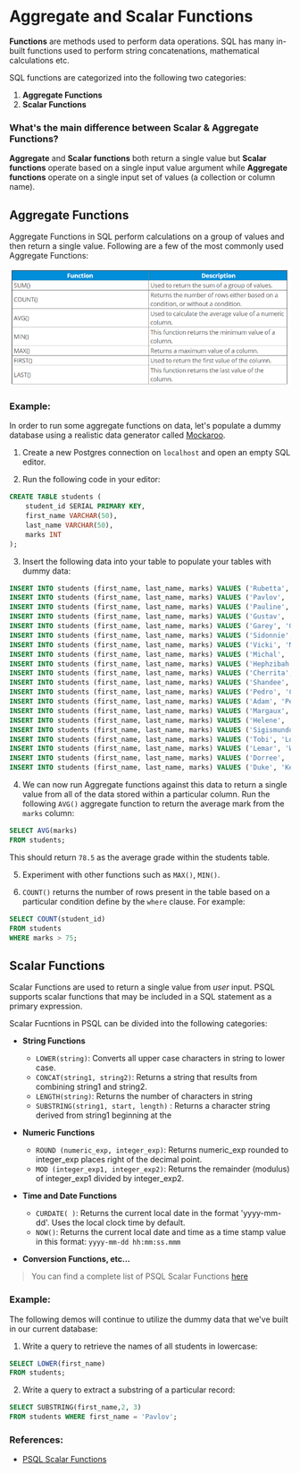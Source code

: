 # Aggregate and Scalar Functions
**Functions** are methods used to perform data operations. SQL has many in-built functions used to perform string concatenations, mathematical calculations etc.

SQL functions are categorized into the following two categories:
1. **Aggregate Functions**
2. **Scalar Functions**

### What's the main difference between Scalar & Aggregate Functions?
**Aggregate** and **Scalar functions** both return a single value but **Scalar functions** operate based on a single input value argument while **Aggregate functions** operate on a single input set of values (a collection or column name).

## Aggregate Functions
Aggregate Functions in SQL perform calculations on a group of values and then return a single value. Following are a few of the most commonly used Aggregate Functions:

<img src="./images/agg-1.png" width=700px/>

### Example:
In order to run some aggregate functions on data, let's populate a dummy database using a realistic data generator called [Mockaroo](https://www.mockaroo.com/).

1. Create a new Postgres connection on `localhost` and open an empty SQL editor.

2. Run the following code in your editor:
```sql
CREATE TABLE students (
	student_id SERIAL PRIMARY KEY,
	first_name VARCHAR(50),
    last_name VARCHAR(50),
	marks INT
);
```

3. Insert the following data into your table to populate your tables with dummy data:
```sql
INSERT INTO students (first_name, last_name, marks) VALUES ('Rubetta', 'Arnault', 71);
INSERT INTO students (first_name, last_name, marks) VALUES ('Pavlov', 'Gedney', 77);
INSERT INTO students (first_name, last_name, marks) VALUES ('Pauline', 'Cruess', 61);
INSERT INTO students (first_name, last_name, marks) VALUES ('Gustav', 'Lambeth', 81);
INSERT INTO students (first_name, last_name, marks) VALUES ('Garey', 'Goulding', 96);
INSERT INTO students (first_name, last_name, marks) VALUES ('Sidonnie', 'Lofthouse', 63);
INSERT INTO students (first_name, last_name, marks) VALUES ('Vicki', 'Mardling', 87);
INSERT INTO students (first_name, last_name, marks) VALUES ('Michal', 'Londsdale', 61);
INSERT INTO students (first_name, last_name, marks) VALUES ('Hephzibah', 'Gealy', 76);
INSERT INTO students (first_name, last_name, marks) VALUES ('Cherrita', 'Theuff', 66);
INSERT INTO students (first_name, last_name, marks) VALUES ('Shandee', 'Dell Casa', 83);
INSERT INTO students (first_name, last_name, marks) VALUES ('Pedro', 'Collister', 95);
INSERT INTO students (first_name, last_name, marks) VALUES ('Adam', 'Petkovic', 68);
INSERT INTO students (first_name, last_name, marks) VALUES ('Margaux', 'Drinkale', 95);
INSERT INTO students (first_name, last_name, marks) VALUES ('Helene', 'Disbrow', 67);
INSERT INTO students (first_name, last_name, marks) VALUES ('Sigismundo', 'Gomery', 93);
INSERT INTO students (first_name, last_name, marks) VALUES ('Tobi', 'Loukes', 79);
INSERT INTO students (first_name, last_name, marks) VALUES ('Lemar', 'Warburton', 78);
INSERT INTO students (first_name, last_name, marks) VALUES ('Dorree', 'Sweedy', 98);
INSERT INTO students (first_name, last_name, marks) VALUES ('Duke', 'Kendrew', 75);
```

4. We can now run Aggregate functions against this data to return a single value from all of the data stored within a particular column.  Run the following `AVG()` aggregate function to return the average mark from the `marks` column:

```sql
SELECT AVG(marks)
FROM students;
```
This should return `78.5` as the average grade within the students table.

5. Experiment with other functions such as `MAX()`, `MIN()`.

6. `COUNT()` returns the number of rows present in the table based on a particular condition define by the `where` clause. For example:
```sql
SELECT COUNT(student_id)
FROM students
WHERE marks > 75;
```

## Scalar Functions
Scalar Functions are used to return a single value from *user* input.  PSQL supports scalar functions that may be included in a SQL statement as a primary expression.

Scalar Fucntions in PSQL can be divided into the following categories:
* **String Functions**
    * `LOWER(string)`: Converts all upper case characters in string to lower case.
    * `CONCAT(string1, string2)`: Returns a string that results from combining string1 and string2.
    * `LENGTH(string)`: Returns the number of characters in string
    * `SUBSTRING(string1, start, length)` : Returns a character string derived from string1 beginning at the 

* **Numeric Functions**
    * `ROUND (numeric_exp, integer_exp)`: Returns numeric_exp rounded to integer_exp places right of the decimal point. 
    * `MOD (integer_exp1, integer_exp2)`: Returns the remainder (modulus) of integer_exp1 divided by integer_exp2.

* **Time and Date Functions**
    * `CURDATE( )`: Returns the current local date in the format 'yyyy-mm-dd'. Uses the local clock time by default. 
    * `NOW()`: Returns the current local date and time as a time stamp value in this format: `yyyy-mm-dd hh:mm:ss.mmm`

* **Conversion Functions, etc...**

>You can find a complete list of PSQL Scalar Functions [here](https://docs.actian.com/psql/psqlv13/index.html#page/sqlref/scalarfunc.htm#ww1138742)


### Example:
The following demos will continue to utilize the dummy data that we've built in our current database:

1. Write a query to retrieve the names of all students in lowercase:
```sql
SELECT LOWER(first_name)
FROM students;
```

2. Write a query to extract a substring of a particular record:
```sql
SELECT SUBSTRING(first_name,2, 3) 
FROM students WHERE first_name = 'Pavlov';
```

### References:
* [PSQL Scalar Functions](https://docs.actian.com/psql/psqlv13/index.html#page/sqlref/scalarfunc.htm)

